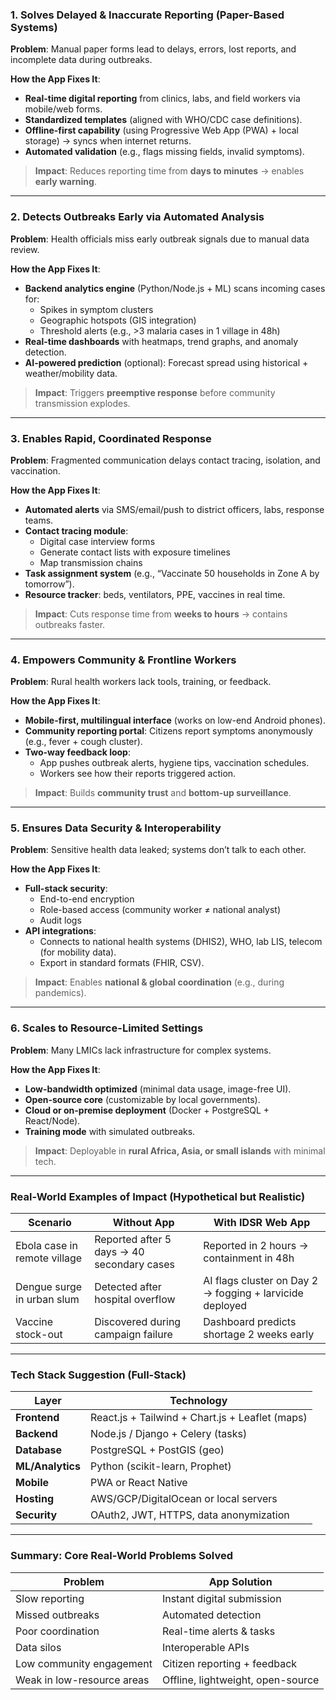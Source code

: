 ### 1. **Solves Delayed & Inaccurate Reporting (Paper-Based Systems)**
**Problem**: Manual paper forms lead to delays, errors, lost reports, and incomplete data during outbreaks.

**How the App Fixes It**:
- **Real-time digital reporting** from clinics, labs, and field workers via mobile/web forms.
- **Standardized templates** (aligned with WHO/CDC case definitions).
- **Offline-first capability** (using Progressive Web App (PWA) + local storage) → syncs when internet returns.
- **Automated validation** (e.g., flags missing fields, invalid symptoms).

> **Impact**: Reduces reporting time from **days to minutes** → enables **early warning**.

---

### 2. **Detects Outbreaks Early via Automated Analysis**
**Problem**: Health officials miss early outbreak signals due to manual data review.

**How the App Fixes It**:
- **Backend analytics engine** (Python/Node.js + ML) scans incoming cases for:
  - Spikes in symptom clusters
  - Geographic hotspots (GIS integration)
  - Threshold alerts (e.g., >3 malaria cases in 1 village in 48h)
- **Real-time dashboards** with heatmaps, trend graphs, and anomaly detection.
- **AI-powered prediction** (optional): Forecast spread using historical + weather/mobility data.

> **Impact**: Triggers **preemptive response** before community transmission explodes.

---

### 3. **Enables Rapid, Coordinated Response**
**Problem**: Fragmented communication delays contact tracing, isolation, and vaccination.

**How the App Fixes It**:
- **Automated alerts** via SMS/email/push to district officers, labs, response teams.
- **Contact tracing module**:
  - Digital case interview forms
  - Generate contact lists with exposure timelines
  - Map transmission chains
- **Task assignment system** (e.g., “Vaccinate 50 households in Zone A by tomorrow”).
- **Resource tracker**: beds, ventilators, PPE, vaccines in real time.

> **Impact**: Cuts response time from **weeks to hours** → contains outbreaks faster.

---

### 4. **Empowers Community & Frontline Workers**
**Problem**: Rural health workers lack tools, training, or feedback.

**How the App Fixes It**:
- **Mobile-first, multilingual interface** (works on low-end Android phones).
- **Community reporting portal**: Citizens report symptoms anonymously (e.g., fever + cough cluster).
- **Two-way feedback loop**:
  - App pushes outbreak alerts, hygiene tips, vaccination schedules.
  - Workers see how their reports triggered action.

> **Impact**: Builds **community trust** and **bottom-up surveillance**.

---

### 5. **Ensures Data Security & Interoperability**
**Problem**: Sensitive health data leaked; systems don’t talk to each other.

**How the App Fixes It**:
- **Full-stack security**:
  - End-to-end encryption
  - Role-based access (community worker ≠ national analyst)
  - Audit logs
- **API integrations**:
  - Connects to national health systems (DHIS2), WHO, lab LIS, telecom (for mobility data).
  - Export in standard formats (FHIR, CSV).

> **Impact**: Enables **national & global coordination** (e.g., during pandemics).

---

### 6. **Scales to Resource-Limited Settings**
**Problem**: Many LMICs lack infrastructure for complex systems.

**How the App Fixes It**:
- **Low-bandwidth optimized** (minimal data usage, image-free UI).
- **Open-source core** (customizable by local governments).
- **Cloud or on-premise deployment** (Docker + PostgreSQL + React/Node).
- **Training mode** with simulated outbreaks.

> **Impact**: Deployable in **rural Africa, Asia, or small islands** with minimal tech.

---

### Real-World Examples of Impact (Hypothetical but Realistic)
| Scenario | Without App | With IDSR Web App |
|--------|-------------|-------------------|
| Ebola case in remote village | Reported after 5 days → 40 secondary cases | Reported in 2 hours → containment in 48h |
| Dengue surge in urban slum | Detected after hospital overflow | AI flags cluster on Day 2 → fogging + larvicide deployed |
| Vaccine stock-out | Discovered during campaign failure | Dashboard predicts shortage 2 weeks early |

---

### Tech Stack Suggestion (Full-Stack)
| Layer | Technology |
|------|------------|
| **Frontend** | React.js + Tailwind + Chart.js + Leaflet (maps) |
| **Backend** | Node.js / Django + Celery (tasks) |
| **Database** | PostgreSQL + PostGIS (geo) |
| **ML/Analytics** | Python (scikit-learn, Prophet) |
| **Mobile** | PWA or React Native |
| **Hosting** | AWS/GCP/DigitalOcean or local servers |
| **Security** | OAuth2, JWT, HTTPS, data anonymization |

---

### Summary: Core Real-World Problems Solved
| Problem | App Solution |
|-------|--------------|
| Slow reporting | Instant digital submission |
| Missed outbreaks | Automated detection |
| Poor coordination | Real-time alerts & tasks |
| Data silos | Interoperable APIs |
| Low community engagement | Citizen reporting + feedback |
| Weak in low-resource areas | Offline, lightweight, open-source |
